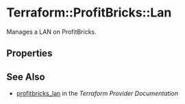 # Terraform::ProfitBricks::Lan

Manages a LAN on ProfitBricks.

## Properties


## See Also

* [profitbricks_lan](https://www.terraform.io/docs/providers/profitbricks/r/lan.html) in the _Terraform Provider Documentation_